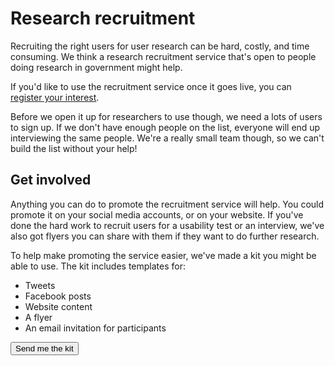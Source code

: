 # Research recruitment

Recruiting the right users for user research can be hard, costly, and time consuming. We think a research recruitment service that's open to people doing research in government might help. 

If you'd like to use the recruitment service once it goes live, you can [register your interest](https://forms.gle/UFhcuZURNnW6KCjB7). 

Before we open it up for researchers to use though, we need a lots of users to sign up. If we don't have enough people on the list, everyone will end up interviewing the same people. We're a really small team though, so we can't build the list without your help!

## Get involved

Anything you can do to promote the recruitment service will help. You could promote it on your social media accounts, or on your website. If you've done the hard work to recruit users for a usability test or an interview, we've also got flyers you can share with them if they want to do further research.

To help make promoting the service easier, we've made a kit you might be able to use. The kit includes templates for:

- Tweets
- Facebook posts
- Website content
- A flyer
- An email invitation for participants


<p>
<a href="mailto:digital@finance.nsw.gov.au?subject=Please send me the research recruitment kit">
<button class="au-btn">Send me the kit</button>
</a>	
</p>
